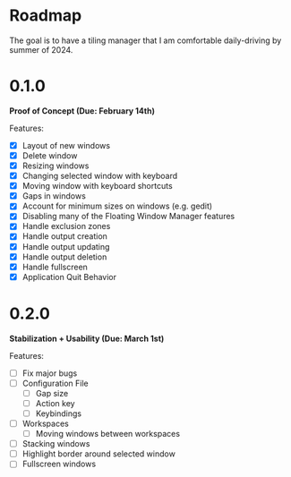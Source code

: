 # Roadmap
The goal is to have a tiling manager that I am comfortable daily-driving by summer of 2024.

# 0.1.0
**Proof of Concept (Due: February 14th)**

Features:
- [x] Layout of new windows
- [x] Delete window
- [x] Resizing windows
- [x] Changing selected window with keyboard
- [x] Moving window with keyboard shortcuts
- [x] Gaps in windows
- [x] Account for minimum sizes on windows (e.g. gedit)
- [x] Disabling many of the Floating Window Manager features
- [x] Handle exclusion zones
- [x] Handle output creation
- [x] Handle output updating
- [x] Handle output deletion
- [x] Handle fullscreen
- [x] Application Quit Behavior

# 0.2.0
**Stabilization + Usability (Due: March 1st)**

Features:
- [ ] Fix major bugs
- [ ] Configuration File
    - [ ] Gap size
    - [ ] Action key
    - [ ] Keybindings
- [ ] Workspaces
    - [ ] Moving windows between workspaces
- [ ] Stacking windows
- [ ] Highlight border around selected window
- [ ] Fullscreen windows

